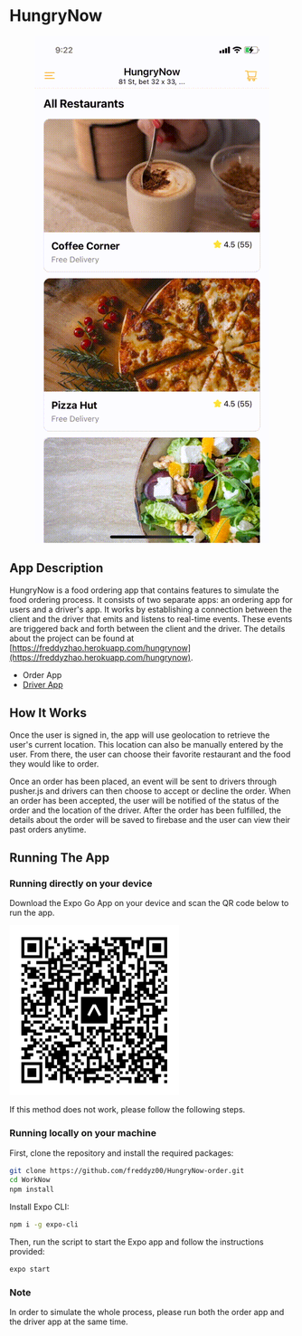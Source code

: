 # HungryNow

<div style="text-align: center">
    <img src="assets/demo.gif" alt="demo">
</div>

## App Description

HungryNow is a food ordering app that contains features to simulate the food ordering process. It consists of two separate apps: an ordering app for users and a driver's app. It works by establishing a connection between the client and the driver that emits and listens to real-time events. These events are triggered back and forth between the client and the driver. The details about the project can be found at [https://freddyzhao.herokuapp.com/hungrynow](https://freddyzhao.herokuapp.com/hungrynow).

- Order App
- [Driver App](https://github.com/freddyz00/HungryNow-driver)

## How It Works

Once the user is signed in, the app will use geolocation to retrieve the user's current location. This location can also be manually entered by the user. From there, the user can choose their favorite restaurant and the food they would like to order.

Once an order has been placed, an event will be sent to drivers through pusher.js and drivers can then choose to accept or decline the order. When an order has been accepted, the user will be notified of the status of the order and the location of the driver. After the order has been fulfilled, the details about the order will be saved to firebase and the user can view their past orders anytime.

## Running The App

### Running directly on your device

Download the Expo Go App on your device and scan the QR code below to run the app.

<img src="assets/expo-go.svg" width="300" alt="QR Code">

If this method does not work, please follow the following steps.

### Running locally on your machine

First, clone the repository and install the required packages:

```bash
git clone https://github.com/freddyz00/HungryNow-order.git
cd WorkNow
npm install
```

Install Expo CLI:

```bash
npm i -g expo-cli
```

Then, run the script to start the Expo app and follow the instructions provided:

```bash
expo start
```

### Note

In order to simulate the whole process, please run both the order app and the driver app at the same time.

